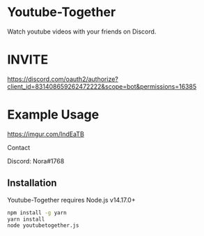 # Youtube-Together

Watch youtube videos with your friends on Discord.

# INVITE

https://discord.com/oauth2/authorize?client_id=831408659262472222&scope=bot&permissions=16385

# Example Usage

https://imgur.com/IndEaTB

Contact

Discord: Nora#1768

## Installation

Youtube-Together requires Node.js v14.17.0+

```sh
npm install -g yarn
yarn install
node youtubetogether.js
```
